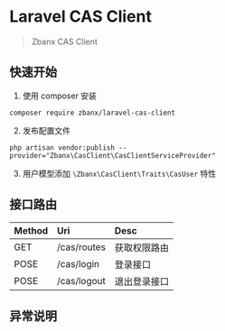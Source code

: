 # Laravel CAS Client

> Zbanx CAS Client

## 快速开始

1. 使用 composer 安装

 ```
 composer require zbanx/laravel-cas-client
 ```

2. 发布配置文件

```
php artisan vendor:publish --provider="Zbanx\CasClient\CasClientServiceProvider"
```

3. 用户模型添加 `\Zbanx\CasClient\Traits\CasUser` 特性

## 接口路由

| Method | Uri | Desc |
| :-----| :---- | :---- |
| GET | /cas/routes | 获取权限路由 |
| POSE | /cas/login | 登录接口 |
| POSE | /cas/logout | 退出登录接口 |

## 异常说明

